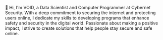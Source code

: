 👋 Hi, I'm VOID, a Data Scientist and Computer Programmer at Cybernet Security. 
With a deep commitment to securing the internet and protecting users online, 
I dedicate my skills to developing programs that enhance safety and security in the digital world. 
Passionate about making a positive impact, I strive to create solutions that help people stay secure and safe online.

